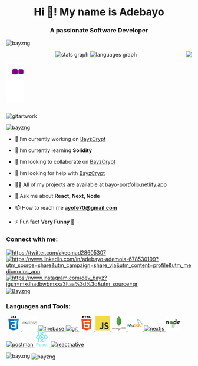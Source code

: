 <h1 align="center">Hi 👋! My name is Adebayo</h1>
<h3 align="center">A passionate Software Developer</h3>

<p align="left"> <img src="https://komarev.com/ghpvc/?username=bayzng&label=Profile%20views&color=0e75b6&style=flat" alt="bayzng" /> </p>

<img align="right" height="150" src="https://i.imgflip.com/65efzo.gif"  />


<div align="center">
  <img src="https://github-readme-stats.vercel.app/api?username=Bayzng&hide_title=false&hide_rank=false&show_icons=true&include_all_commits=true&count_private=true&disable_animations=false&theme=dracula&locale=en&hide_border=false" height="150" alt="stats graph"  />
  <img src="https://github-readme-stats.vercel.app/api/top-langs?username=Bayzng&locale=en&hide_title=false&layout=compact&card_width=320&langs_count=5&theme=dracula&hide_border=false" height="150" alt="languages graph"  />
</div>

![snake gif](https://github.com/Bayzng/Bayzng/blob/output/github-contribution-grid-snake.gif)

###
![gitartwork](gitartwork.svg)


<p align="left"> <a href="https://github.com/ryo-ma/github-profile-trophy"><img src="https://github-profile-trophy.vercel.app/?username=bayzng" alt="bayzng" /></a> </p>

- 🔭 I’m currently working on [BayzCrypt](bayzcrypt.vercel.app)

- 🌱 I’m currently learning **Solidity**

- 👯 I’m looking to collaborate on [BayzCrypt](bayzcrypt.vercel.app)

- 🤝 I’m looking for help with [BayzCrypt](bayzcrypt.vercel.app)

- 👨‍💻 All of my projects are available at [bayo-portfolio.netlify.app](bayo-portfolio.netlify.app)

- 💬 Ask me about **React, Next, Node**

- 📫 How to reach me **ayofe70@gmail.com**

- ⚡ Fun fact **Very Funny 🤣**

<h3 align="left">Connect with me:</h3>
<p align="left">
<a href="https://twitter.com/https://twitter.com/akeemad28605307" target="blank"><img align="center" src="https://raw.githubusercontent.com/rahuldkjain/github-profile-readme-generator/master/src/images/icons/Social/twitter.svg" alt="https://twitter.com/akeemad28605307" height="30" width="40" /></a>
<a href="https://linkedin.com/in/https://www.linkedin.com/in/adebayo-ademola-678530199?utm_source=share&utm_campaign=share_via&utm_content=profile&utm_medium=ios_app" target="blank"><img align="center" src="https://raw.githubusercontent.com/rahuldkjain/github-profile-readme-generator/master/src/images/icons/Social/linked-in-alt.svg" alt="https://www.linkedin.com/in/adebayo-ademola-678530199?utm_source=share&utm_campaign=share_via&utm_content=profile&utm_medium=ios_app" height="30" width="40" /></a>
<a href="https://instagram.com/https://www.instagram.com/dev_bayz?igsh=mxdhadbwbmxxa3ltaa%3d%3d&utm_source=qr" target="blank"><img align="center" src="https://raw.githubusercontent.com/rahuldkjain/github-profile-readme-generator/master/src/images/icons/Social/instagram.svg" alt="https://www.instagram.com/dev_bayz?igsh=mxdhadbwbmxxa3ltaa%3d%3d&utm_source=qr" height="30" width="40" /></a>
<a href="https://discord.gg/Bayzng" target="blank"><img align="center" src="https://raw.githubusercontent.com/rahuldkjain/github-profile-readme-generator/master/src/images/icons/Social/discord.svg" alt="Bayzng" height="30" width="40" /></a>
</p>



<h3 align="left">Languages and Tools:</h3>
<p align="left"> <a href="https://www.w3schools.com/css/" target="_blank" rel="noreferrer"> <img src="https://raw.githubusercontent.com/devicons/devicon/master/icons/css3/css3-original-wordmark.svg" alt="css3" width="40" height="40"/> </a> <a href="https://expressjs.com" target="_blank" rel="noreferrer"> <img src="https://raw.githubusercontent.com/devicons/devicon/master/icons/express/express-original-wordmark.svg" alt="express" width="40" height="40"/> </a> <a href="https://firebase.google.com/" target="_blank" rel="noreferrer"> <img src="https://www.vectorlogo.zone/logos/firebase/firebase-icon.svg" alt="firebase" width="40" height="40"/> </a> <a href="https://git-scm.com/" target="_blank" rel="noreferrer"> <img src="https://www.vectorlogo.zone/logos/git-scm/git-scm-icon.svg" alt="git" width="40" height="40"/> </a> <a href="https://www.w3.org/html/" target="_blank" rel="noreferrer"> <img src="https://raw.githubusercontent.com/devicons/devicon/master/icons/html5/html5-original-wordmark.svg" alt="html5" width="40" height="40"/> </a> <a href="https://developer.mozilla.org/en-US/docs/Web/JavaScript" target="_blank" rel="noreferrer"> <img src="https://raw.githubusercontent.com/devicons/devicon/master/icons/javascript/javascript-original.svg" alt="javascript" width="40" height="40"/> </a> <a href="https://www.mongodb.com/" target="_blank" rel="noreferrer"> <img src="https://raw.githubusercontent.com/devicons/devicon/master/icons/mongodb/mongodb-original-wordmark.svg" alt="mongodb" width="40" height="40"/> </a> <a href="https://www.mysql.com/" target="_blank" rel="noreferrer"> <img src="https://raw.githubusercontent.com/devicons/devicon/master/icons/mysql/mysql-original-wordmark.svg" alt="mysql" width="40" height="40"/> </a> <a href="https://nextjs.org/" target="_blank" rel="noreferrer"> <img src="https://cdn.worldvectorlogo.com/logos/nextjs-2.svg" alt="nextjs" width="40" height="40"/> </a> <a href="https://nodejs.org" target="_blank" rel="noreferrer"> <img src="https://raw.githubusercontent.com/devicons/devicon/master/icons/nodejs/nodejs-original-wordmark.svg" alt="nodejs" width="40" height="40"/> </a> <a href="https://postman.com" target="_blank" rel="noreferrer"> <img src="https://www.vectorlogo.zone/logos/getpostman/getpostman-icon.svg" alt="postman" width="40" height="40"/> </a> <a href="https://reactjs.org/" target="_blank" rel="noreferrer"> <img src="https://raw.githubusercontent.com/devicons/devicon/master/icons/react/react-original-wordmark.svg" alt="react" width="40" height="40"/> </a> <a href="https://reactnative.dev/" target="_blank" rel="noreferrer"> <img src="https://reactnative.dev/img/header_logo.svg" alt="reactnative" width="40" height="40"/> </a> </p>

<p><img align="left" src="https://github-readme-stats.vercel.app/api/top-langs?username=bayzng&show_icons=true&locale=en&layout=compact" alt="bayzng" /></p>

<p>&nbsp;<img align="center" src="https://github-readme-stats.vercel.app/api?username=bayzng&show_icons=true&locale=en" alt="bayzng" /></p>
